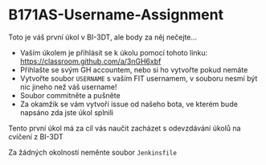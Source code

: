 # B171AS-Username-Assignment

Toto je váš první úkol v BI-3DT, ale body za něj nečejte...

- Vaším úkolem je přihlásit se k úkolu pomocí tohoto linku: https://classroom.github.com/a/3nGH6xbf
- Přihlašte se svým GH accountem, nebo si ho vytvořte pokud nemáte
- Vytvořte soubor `USERNAME` s vaším FIT usernamem, v souboru nesmí být nic jineho než váš username!
- Soubor commitněte a pušněte 
- Za okamžik se vám vytvoří issue od našeho bota, ve kterém bude napsáno zda jste úkol splnili

Tento první úkol má za cíl vás naučit zacházet s odevzdávání úkolů na cvíčení z BI-3DT

Za žádných okolností neměnte soubor `Jenkinsfile`
